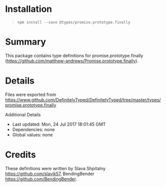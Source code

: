 # Installation
> `npm install --save @types/promise.prototype.finally`

# Summary
This package contains type definitions for promise.prototype.finally (https://github.com/matthew-andrews/Promise.prototype.finally).

# Details
Files were exported from https://www.github.com/DefinitelyTyped/DefinitelyTyped/tree/master/types/promise.prototype.finally

Additional Details
 * Last updated: Mon, 24 Jul 2017 18:01:45 GMT
 * Dependencies: none
 * Global values: none

# Credits
These definitions were written by Slava Shpitalny <https://github.com/slavik57>, BendingBender <https://github.com/BendingBender>.
